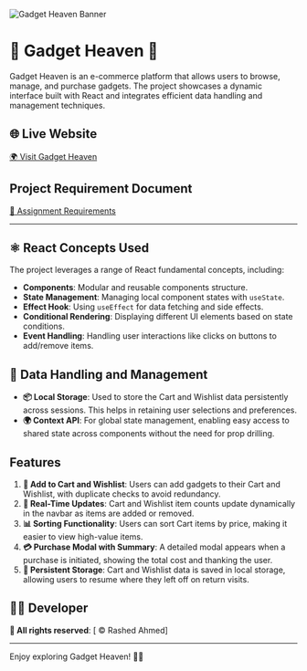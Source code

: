 ![Gadget Heaven Banner](https://github.com/programming-hero-web-course-4/b10a8-gadget-heaven-ornobaadi/blob/main/public/assets/banner.jpg)

# 🚀 Gadget Heaven 🌌

Gadget Heaven is an e-commerce platform that allows users to browse, manage, and purchase gadgets. The project showcases a dynamic interface built with React and integrates efficient data handling and management techniques.

## 🌐 Live Website

[🌍 Visit Gadget Heaven](http://gadget-heaven-ornobaadi.surge.sh)

## Project Requirement Document

[📑 Assignment Requirements](https://github.com/ProgrammingHero1/B10-A8-gadget-heaven/blob/main/Batch-10_Assignment-08.pdf)

---

## ⚛️ React Concepts Used

The project leverages a range of React fundamental concepts, including:

- **Components**: Modular and reusable components structure.
- **State Management**: Managing local component states with `useState`.
- **Effect Hook**: Using `useEffect` for data fetching and side effects.
- **Conditional Rendering**: Displaying different UI elements based on state conditions.
- **Event Handling**: Handling user interactions like clicks on buttons to add/remove items.

## 💾 Data Handling and Management

- **📦 Local Storage**: Used to store the Cart and Wishlist data persistently across sessions. This helps in retaining user selections and preferences.
- **🌍 Context API**: For global state management, enabling easy access to shared state across components without the need for prop drilling.

## Features

1. **🛒 Add to Cart and Wishlist**: Users can add gadgets to their Cart and Wishlist, with duplicate checks to avoid redundancy.
2. **🔄 Real-Time Updates**: Cart and Wishlist item counts update dynamically in the navbar as items are added or removed.
3. **📊 Sorting Functionality**: Users can sort Cart items by price, making it easier to view high-value items.
4. **💳 Purchase Modal with Summary**: A detailed modal appears when a purchase is initiated, showing the total cost and thanking the user.
5. **💾 Persistent Storage**: Cart and Wishlist data is saved in local storage, allowing users to resume where they left off on return visits.

## 👨‍💻 Developer

**🔗 All rights reserved**: [ &copy;  Rashed Ahmed]

---

Enjoy exploring Gadget Heaven! 🎉💡